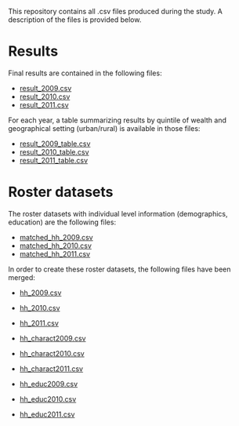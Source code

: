 This repository contains all .csv files produced during the study. A description of the files is provided below.

# Results
Final results are contained in the following files:

* <a href="result_2009.csv">result_2009.csv</a>
* <a href="result_2010.csv">result_2010.csv</a>
* <a href="result_2011.csv">result_2011.csv</a>

For each year, a table summarizing results by quintile of wealth and geographical setting (urban/rural) is available in those files:

* <a href="result_2009_table.csv">result_2009_table.csv</a>
* <a href="result_2010_table.csv">result_2010_table.csv</a>
* <a href="result_2011_table.csv">result_2011_table.csv</a>

# Roster datasets
The roster datasets with individual level information (demographics, education) are the following files:

* <a href="matched_hh_2009.csv">matched_hh_2009.csv</a>
* <a href="matched_hh_2010.csv">matched_hh_2010.csv</a>
* <a href="matched_hh_2011.csv">matched_hh_2011.csv</a>

In order to create these roster datasets, the following files have been merged:

- <a href="hh_2009.csv">hh_2009.csv</a>
* <a href="hh_2010.csv">hh_2010.csv</a>
* <a href="hh_2011.csv">hh_2011.csv</a>

* <a href="hh_charact2009.csv">hh_charact2009.csv</a>
* <a href="hh_charact2010.csv">hh_charact2010.csv</a>
* <a href="hh_charact2011.csv">hh_charact2011.csv</a>

* <a href="hh_educ2009.csv">hh_educ2009.csv</a>
* <a href="hh_educ2010.csv">hh_educ2010.csv</a>
* <a href="hh_educ2011.csv">hh_educ2011.csv</a>


